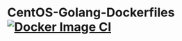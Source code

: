# CentOS-Golang-Dockerfiles [![Docker Image CI](https://github.com/douglarek/CentOS-Golang-Dockerfiles/actions/workflows/docker-image.yml/badge.svg)](https://github.com/douglarek/CentOS-Golang-Dockerfiles/actions/workflows/docker-image.yml)

